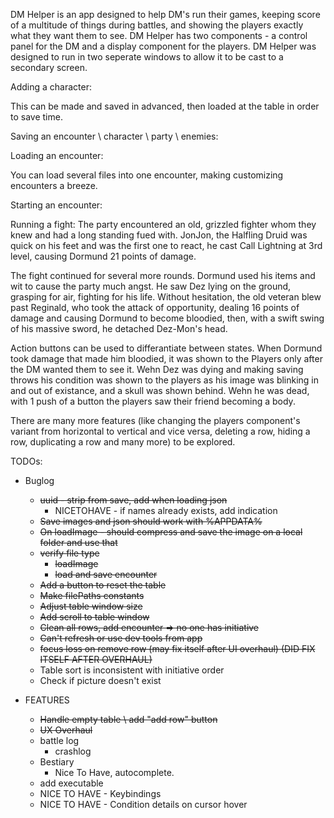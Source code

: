 DM Helper is an app designed to help DM's run their games, keeping score of a multitude of things during battles, and showing the players exactly what they want them to see.
DM Helper has two components - a control panel for the DM and a display component for the players.
DM Helper was designed to run in two seperate windows to allow it to be cast to a secondary screen.

Adding a character:




This can be made and saved in advanced, then loaded at the table in order to save time.

Saving an encounter \ character \ party \ enemies:




Loading an encounter:



You can load several files into one encounter, making customizing encounters a breeze.

Starting an encounter:



Running a fight:
The party encountered an old, grizzled fighter whom they knew and had a long standing fued with.
JonJon, the Halfling Druid was quick on his feet and was the first one to react, he cast Call Lightning at 3rd level, causing Dormund 21 points of damage.



The fight continued for several more rounds.
Dormund used his items and wit to cause the party much angst.
He saw Dez lying on the ground, grasping for air, fighting for his life.
Without hesitation, the old veteran blew past Reginald, who took the attack of opportunity, dealing 16 points of damage and causing Dormund to become bloodied, then, with a swift swing of his massive sword, he detached Dez-Mon's head.




Action buttons can be used to differantiate between states.
When Dormund took damage that made him bloodied, it was shown to the Players only after the DM wanted them to see it.
Wehn Dez was dying and making saving throws his condition was shown to the players as his image was blinking in and out of existance, and a skull was shown behind. Wehn he was dead, with 1 push of a button the players saw their friend becoming a body.

There are many more features (like changing the players component's variant from horizontal to vertical and vice versa, deleting a row, hiding a row, duplicating a row and many more) to be explored.


TODOs:

* Buglog
    * ~~uuid - strip from save, add when loading json~~
        * NICETOHAVE - if names already exists, add indication
    * ~~Save images and json should work with %APPDATA%~~
    * ~~On loadImage - should compress and save the image on a local folder and use that~~
    * ~~verify file type~~
        * ~~loadImage~~
        * ~~load and save encounter~~
    * ~~Add a button to reset the table~~
    * ~~Make filePaths constants~~
    * ~~Adjust table window size~~
    * ~~Add scroll to table window~~
    * ~~Clean all rows, add encounter => no one has initiative~~
    * ~~Can't refresh or use dev tools from app~~
    * ~~focus loss on remove row (may fix itself after UI overhaul) (DID FIX ITSELF AFTER OVERHAUL)~~
    * Table sort is inconsistent with initiative order
    * Check if picture doesn't exist

* FEATURES
    * ~~Handle empty table \ add "add row" button~~
    * ~~UX Overhaul~~
    * battle log
        * crashlog
    * Bestiary
        * Nice To Have, autocomplete.
    * add executable
    * NICE TO HAVE - Keybindings
    * NICE TO HAVE - Condition details on cursor hover
